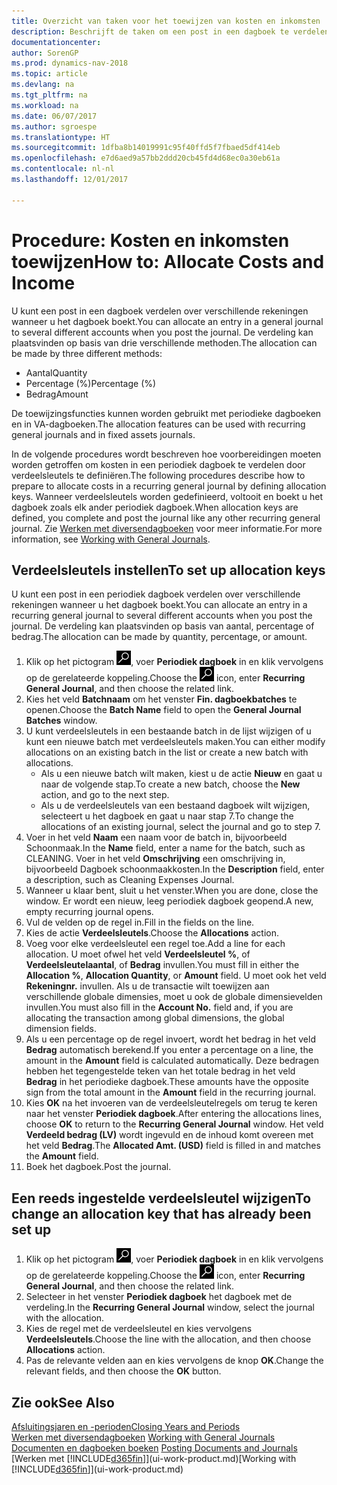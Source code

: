 ```yaml
---
title: Overzicht van taken voor het toewijzen van kosten en inkomsten
description: Beschrijft de taken om een post in een dagboek te verdelen over verschillende rekeningen wanneer u het dagboek boekt.
documentationcenter: 
author: SorenGP
ms.prod: dynamics-nav-2018
ms.topic: article
ms.devlang: na
ms.tgt_pltfrm: na
ms.workload: na
ms.date: 06/07/2017
ms.author: sgroespe
ms.translationtype: HT
ms.sourcegitcommit: 1dfba8b14019991c95f40ffd5f7fbaed5df414eb
ms.openlocfilehash: e7d6aed9a57bb2ddd20cb45fd4d68ec0a30eb61a
ms.contentlocale: nl-nl
ms.lasthandoff: 12/01/2017

---
```

# <a name="how-to-allocate-costs-and-income"></a><span data-ttu-id="4b281-103">Procedure: Kosten en inkomsten toewijzen</span><span class="sxs-lookup"><span data-stu-id="4b281-103">How to: Allocate Costs and Income</span></span>
<span data-ttu-id="4b281-104">U kunt een post in een dagboek verdelen over verschillende rekeningen wanneer u het dagboek boekt.</span><span class="sxs-lookup"><span data-stu-id="4b281-104">You can allocate an entry in a general journal to several different accounts when you post the journal.</span></span> <span data-ttu-id="4b281-105">De verdeling kan plaatsvinden op basis van drie verschillende methoden.</span><span class="sxs-lookup"><span data-stu-id="4b281-105">The allocation can be made by three different methods:</span></span>

* <span data-ttu-id="4b281-106">Aantal</span><span class="sxs-lookup"><span data-stu-id="4b281-106">Quantity</span></span>
* <span data-ttu-id="4b281-107">Percentage (%)</span><span class="sxs-lookup"><span data-stu-id="4b281-107">Percentage (%)</span></span>
* <span data-ttu-id="4b281-108">Bedrag</span><span class="sxs-lookup"><span data-stu-id="4b281-108">Amount</span></span>

<span data-ttu-id="4b281-109">De toewijzingsfuncties kunnen worden gebruikt met periodieke dagboeken en in VA-dagboeken.</span><span class="sxs-lookup"><span data-stu-id="4b281-109">The allocation features can be used with recurring general journals and in fixed assets journals.</span></span>
<!--You can also distribute the cost or revenue of a line to an intercompany partner when you post a sales or purchase document. When you post the document, a line will be posted in your general journal, and a corresponding line will be created in the intercompany outbox.-->

<span data-ttu-id="4b281-110">In de volgende procedures wordt beschreven hoe voorbereidingen moeten worden getroffen om kosten in een periodiek dagboek te verdelen door verdeelsleutels te definiëren.</span><span class="sxs-lookup"><span data-stu-id="4b281-110">The following procedures describe how to prepare to allocate costs in a recurring general journal by defining allocation keys.</span></span> <span data-ttu-id="4b281-111">Wanneer verdeelsleutels worden gedefinieerd, voltooit en boekt u het dagboek zoals elk ander periodiek dagboek.</span><span class="sxs-lookup"><span data-stu-id="4b281-111">When allocation keys are defined, you complete and post the journal like any other recurring general journal.</span></span> <span data-ttu-id="4b281-112">Zie [Werken met diversendagboeken](ui-work-general-journals.md) voor meer informatie.</span><span class="sxs-lookup"><span data-stu-id="4b281-112">For more information, see [Working with General Journals](ui-work-general-journals.md).</span></span>

## <a name="to-set-up-allocation-keys"></a><span data-ttu-id="4b281-113">Verdeelsleutels instellen</span><span class="sxs-lookup"><span data-stu-id="4b281-113">To set up allocation keys</span></span>
<span data-ttu-id="4b281-114">U kunt een post in een periodiek dagboek verdelen over verschillende rekeningen wanneer u het dagboek boekt.</span><span class="sxs-lookup"><span data-stu-id="4b281-114">You can allocate an entry in a recurring general journal to several different accounts when you post the journal.</span></span> <span data-ttu-id="4b281-115">De verdeling kan plaatsvinden op basis van aantal, percentage of bedrag.</span><span class="sxs-lookup"><span data-stu-id="4b281-115">The allocation can be made by quantity, percentage, or amount.</span></span>
1. <span data-ttu-id="4b281-116">Klik op het pictogram ![Zoeken naar pagina of rapport](media/ui-search/search_small.png "pictogram Zoeken naar pagina of rapport"), voer **Periodiek dagboek** in en klik vervolgens op de gerelateerde koppeling.</span><span class="sxs-lookup"><span data-stu-id="4b281-116">Choose the ![Search for Page or Report](media/ui-search/search_small.png "Search for Page or Report icon") icon, enter **Recurring General Journal**, and then choose the related link.</span></span>
2. <span data-ttu-id="4b281-117">Kies het veld **Batchnaam** om het venster **Fin. dagboekbatches** te openen.</span><span class="sxs-lookup"><span data-stu-id="4b281-117">Choose the **Batch Name** field to open the **General Journal Batches** window.</span></span>
3. <span data-ttu-id="4b281-118">U kunt verdeelsleutels in een bestaande batch in de lijst wijzigen of u kunt een nieuwe batch met verdeelsleutels maken.</span><span class="sxs-lookup"><span data-stu-id="4b281-118">You can either modify allocations on an existing batch in the list or create a new batch with allocations.</span></span>
   * <span data-ttu-id="4b281-119">Als u een nieuwe batch wilt maken, kiest u de actie **Nieuw** en gaat u naar de volgende stap.</span><span class="sxs-lookup"><span data-stu-id="4b281-119">To create a new batch, choose the **New** action, and go to the next step.</span></span>
   * <span data-ttu-id="4b281-120">Als u de verdeelsleutels van een bestaand dagboek wilt wijzigen, selecteert u het dagboek en gaat u naar stap 7.</span><span class="sxs-lookup"><span data-stu-id="4b281-120">To change the allocations of an existing journal, select the journal and go to step 7.</span></span>    
4. <span data-ttu-id="4b281-121">Voer in het veld **Naam** een naam voor de batch in, bijvoorbeeld Schoonmaak.</span><span class="sxs-lookup"><span data-stu-id="4b281-121">In the **Name** field, enter a name for the batch, such as CLEANING.</span></span> <span data-ttu-id="4b281-122">Voer in het veld **Omschrijving** een omschrijving in, bijvoorbeeld Dagboek schoonmaakkosten.</span><span class="sxs-lookup"><span data-stu-id="4b281-122">In the **Description** field, enter a description, such as Cleaning Expenses Journal.</span></span>
5. <span data-ttu-id="4b281-123">Wanneer u klaar bent, sluit u het venster.</span><span class="sxs-lookup"><span data-stu-id="4b281-123">When you are done, close the window.</span></span> <span data-ttu-id="4b281-124">Er wordt een nieuw, leeg periodiek dagboek geopend.</span><span class="sxs-lookup"><span data-stu-id="4b281-124">A new, empty recurring journal opens.</span></span>
6. <span data-ttu-id="4b281-125">Vul de velden op de regel in.</span><span class="sxs-lookup"><span data-stu-id="4b281-125">Fill in the fields on the line.</span></span>
7. <span data-ttu-id="4b281-126">Kies de actie **Verdeelsleutels**.</span><span class="sxs-lookup"><span data-stu-id="4b281-126">Choose the **Allocations** action.</span></span>
8. <span data-ttu-id="4b281-127">Voeg voor elke verdeelsleutel een regel toe.</span><span class="sxs-lookup"><span data-stu-id="4b281-127">Add a line for each allocation.</span></span> <span data-ttu-id="4b281-128">U moet ofwel het veld **Verdeelsleutel %**, of **Verdeelsleutelaantal**, of **Bedrag** invullen.</span><span class="sxs-lookup"><span data-stu-id="4b281-128">You must fill in either the **Allocation %**, **Allocation Quantity**, or **Amount** field.</span></span> <span data-ttu-id="4b281-129">U moet ook het veld **Rekeningnr.** invullen. Als u de transactie wilt toewijzen aan verschillende globale dimensies, moet u ook de globale dimensievelden invullen.</span><span class="sxs-lookup"><span data-stu-id="4b281-129">You must also fill in the **Account No.** field and, if you are allocating the transaction among global dimensions, the global dimension fields.</span></span>
9. <span data-ttu-id="4b281-130">Als u een percentage op de regel invoert, wordt het bedrag in het veld **Bedrag** automatisch berekend.</span><span class="sxs-lookup"><span data-stu-id="4b281-130">If you enter a percentage on a line, the amount in the **Amount** field is calculated automatically.</span></span> <span data-ttu-id="4b281-131">Deze bedragen hebben het tegengestelde teken van het totale bedrag in het veld **Bedrag** in het periodieke dagboek.</span><span class="sxs-lookup"><span data-stu-id="4b281-131">These amounts have the opposite sign from the total amount in the **Amount** field in the recurring journal.</span></span>
10. <span data-ttu-id="4b281-132">Kies **OK** na het invoeren van de verdeelsleutelregels om terug te keren naar het venster **Periodiek dagboek**.</span><span class="sxs-lookup"><span data-stu-id="4b281-132">After entering the allocations lines, choose **OK** to return to the **Recurring General Journal** window.</span></span> <span data-ttu-id="4b281-133">Het veld **Verdeeld bedrag (LV)** wordt ingevuld en de inhoud komt overeen met het veld **Bedrag**.</span><span class="sxs-lookup"><span data-stu-id="4b281-133">The **Allocated Amt. (USD)** field is filled in and matches the **Amount** field.</span></span>
11. <span data-ttu-id="4b281-134">Boek het dagboek.</span><span class="sxs-lookup"><span data-stu-id="4b281-134">Post the journal.</span></span>

## <a name="to-change-an-allocation-key-that-has-already-been-set-up"></a><span data-ttu-id="4b281-135">Een reeds ingestelde verdeelsleutel wijzigen</span><span class="sxs-lookup"><span data-stu-id="4b281-135">To change an allocation key that has already been set up</span></span>
1. <span data-ttu-id="4b281-136">Klik op het pictogram ![Zoeken naar pagina of rapport](media/ui-search/search_small.png "pictogram Zoeken naar pagina of rapport"), voer **Periodiek dagboek** in en klik vervolgens op de gerelateerde koppeling.</span><span class="sxs-lookup"><span data-stu-id="4b281-136">Choose the ![Search for Page or Report](media/ui-search/search_small.png "Search for Page or Report icon") icon, enter **Recurring General Journal**, and then choose the related link.</span></span>
2. <span data-ttu-id="4b281-137">Selecteer in het venster **Periodiek dagboek** het dagboek met de verdeling.</span><span class="sxs-lookup"><span data-stu-id="4b281-137">In the **Recurring General Journal** window, select the journal with the allocation.</span></span>
3. <span data-ttu-id="4b281-138">Kies de regel met de verdeelsleutel en kies vervolgens **Verdeelsleutels**.</span><span class="sxs-lookup"><span data-stu-id="4b281-138">Choose the line with the allocation, and then choose **Allocations** action.</span></span>
4. <span data-ttu-id="4b281-139">Pas de relevante velden aan en kies vervolgens de knop **OK**.</span><span class="sxs-lookup"><span data-stu-id="4b281-139">Change the relevant fields, and then choose the **OK** button.</span></span>

## <a name="see-also"></a><span data-ttu-id="4b281-140">Zie ook</span><span class="sxs-lookup"><span data-stu-id="4b281-140">See Also</span></span>
[<span data-ttu-id="4b281-141">Afsluitingsjaren en -perioden</span><span class="sxs-lookup"><span data-stu-id="4b281-141">Closing Years and Periods</span></span>](year-close-years-periods.md)  
<span data-ttu-id="4b281-142">[Werken met diversendagboeken](ui-work-general-journals.md)  </span><span class="sxs-lookup"><span data-stu-id="4b281-142">[Working with General Journals](ui-work-general-journals.md)  </span></span>  
<span data-ttu-id="4b281-143">[Documenten en dagboeken boeken](ui-post-documents-journals.md)  </span><span class="sxs-lookup"><span data-stu-id="4b281-143">[Posting Documents and Journals](ui-post-documents-journals.md)  </span></span>  
<span data-ttu-id="4b281-144">[Werken met [!INCLUDE[d365fin](includes/d365fin_md.md)]](ui-work-product.md)</span><span class="sxs-lookup"><span data-stu-id="4b281-144">[Working with [!INCLUDE[d365fin](includes/d365fin_md.md)]](ui-work-product.md)</span></span>

